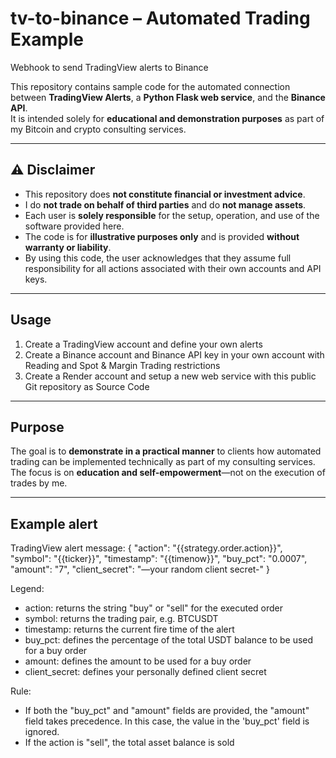 # tv-to-binance – Automated Trading Example
Webhook to send TradingView alerts to Binance

This repository contains sample code for the automated connection between **TradingView Alerts**, a **Python Flask web service**, and the **Binance API**.  
It is intended solely for **educational and demonstration purposes** as part of my Bitcoin and crypto consulting services.

---

## ⚠️ Disclaimer

- This repository does **not constitute financial or investment advice**.
- I do **not trade on behalf of third parties** and do **not manage assets**.
- Each user is **solely responsible** for the setup, operation, and use of the software provided here.  
- The code is for **illustrative purposes only** and is provided **without warranty or liability**.
- By using this code, the user acknowledges that they assume full responsibility for all actions associated with their own accounts and API keys.

---

## Usage

1. Create a TradingView account and define your own alerts
2. Create a Binance account and Binance API key in your own account with Reading and Spot & Margin Trading restrictions
3. Create a Render account and setup a new web service with this public Git repository as Source Code

---

## Purpose

The goal is to **demonstrate in a practical manner** to clients how automated trading can be implemented technically as part of my consulting services.  
The focus is on **education and self-empowerment**—not on the execution of trades by me.

---

## Example alert

TradingView alert message:
{
  "action": "{{strategy.order.action}}",
  "symbol": "{{ticker}}",
  "timestamp": "{{timenow}}",
  "buy_pct": "0.0007",
  "amount": "7",
  "client_secret": "—your random client secret-"
}

Legend:
- action: returns the string "buy" or "sell" for the executed order
- symbol: returns the trading pair, e.g. BTCUSDT
- timestamp: returns the current fire time of the alert
- buy_pct: defines the percentage of the total USDT balance to be used for a buy order
- amount: defines the amount to be used for a buy order
- client_secret: defines your personally defined client secret

Rule: 
- If both the "buy_pct" and "amount" fields are provided, the "amount" field takes precedence. In this case, the value in the 'buy_pct' field is ignored.
- If the action is "sell", the total asset balance is sold


